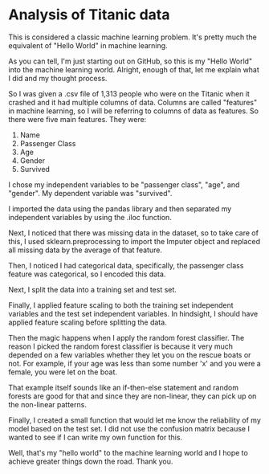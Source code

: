 # Analysis of Titanic data 
This is considered a classic machine learning problem. It's pretty much the equivalent of "Hello World" in machine learning. 

As you can tell, I'm just starting out on GitHub, so this is my "Hello World" into the machine learning world. Alright, enough of that, let me explain what I did and my thought process. 

So I was given a .csv file of 1,313 people who were on the Titanic when it crashed and it had multiple columns of data. Columns are called "features" in machine learning, so I will be referring to columns of data as features. So there were five main features. They were:

<ol>
  <li>Name</li>
  <li>Passenger Class</li>
  <li>Age</li>
  <li>Gender</li>
  <li>Survived</li>
</ol>

I chose my independent variables to be "passenger class", "age", and "gender". My dependent variable was "survived". 

I imported the data using the pandas library and then separated my independent variables by using the .iloc function. 

Next, I noticed that there was missing data in the dataset, so to take care of this, I used sklearn.preprocessing to import the Imputer object and replaced all missing data by the average of that feature. 

Then, I noticed I had categorical data, specifically, the passenger class feature was categorical, so I encoded this data. 

Next, I split the data into a training set and test set. 

Finally, I applied feature scaling to both the training set independent variables and the test set independent variables. In hindsight, I should have applied feature scaling before splitting the data. 

Then the magic happens when I apply the random forest classifier. The reason I picked the random forest classifier is because it very much depended on a few variables whether they let you on the rescue boats or not. For example, if your age was less than some number 'x' and you were a female, you were let on the boat. 

That example itself sounds like an if-then-else statement and random forests are good for that and since they are non-linear, they can pick up on the non-linear patterns. 

Finally, I created a small function that would let me know the reliability of my model based on the test set. I did not use the confusion matrix because I wanted to see if I can write my own function for this. 

Well, that's my "hello world" to the machine learning world and I hope to achieve greater things down the road. Thank you. 
